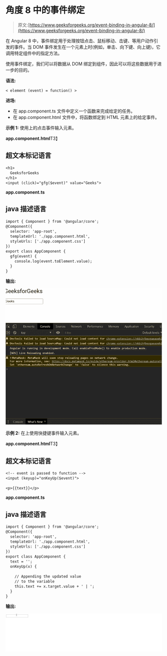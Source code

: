 # 角度 8 中的事件绑定

> 原文:[https://www.geeksforgeeks.org/event-binding-in-angular-8/](https://www.geeksforgeeks.org/event-binding-in-angular-8/)

在 Angular 8 中，事件绑定用于处理按钮点击、鼠标移动、击键、等用户动作引发的事件。当 DOM 事件发生在一个元素上时(例如，单击、向下键、向上键)，它调用特定组件中的指定方法。

使用事件绑定，我们可以将数据从 DOM 绑定到组件，因此可以将这些数据用于进一步的目的。

**语法:**

```
< element (event) = function() >
```

**进场:**

*   在 app.component.ts 文件中定义一个函数来完成给定的任务。
*   在 app.component.html 文件中，将函数绑定到 HTML 元素上的给定事件。

**示例 1:** 使用上的点击事件输入元素。

**app.component.html**T3】

## 超文本标记语言

```
<h1>
  GeeksforGeeks
</h1>
<input (click)="gfg($event)" value="Geeks">
```

**app.component.ts**

## java 描述语言

```
import { Component } from '@angular/core';    
@Component({    
  selector: 'app-root',    
  templateUrl: './app.component.html',    
  styleUrls: ['./app.component.css']    
})    
export class AppComponent {    
  gfg(event) {
    console.log(event.toElement.value);
  }    
}
```

**输出:**

![](img/52edf951bc53ad67926449017327fc99.png)

**示例 2:** 在上使用快捷键事件输入元素。

**app.component.html**T3】

## 超文本标记语言

```
<!-- event is passed to function -->
<input (keyup)="onKeyUp($event)">  

<p>{{text}}</p>
```

**app.component.ts**

## java 描述语言

```
import { Component } from '@angular/core';    
@Component({    
  selector: 'app-root',    
  templateUrl: './app.component.html',    
  styleUrls: ['./app.component.css']    
})    
export class AppComponent {   
  text = ''; 
  onKeyUp(x) { 

    // Appending the updated value
    // to the variable 
    this.text += x.target.value + ' | '; 
  } 
}
```

**输出:**

[![](img/a2da782eee7735fc94a95a84f5adc7c6.png)](https://media.geeksforgeeks.org/wp-content/uploads/20200502124741/gfg-key.gif)